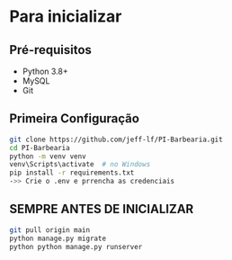 # Para inicializar

## Pré-requisitos
- Python 3.8+
- MySQL
- Git

## Primeira Configuração
```bash
git clone https://github.com/jeff-lf/PI-Barbearia.git
cd PI-Barbearia
python -m venv venv
venv\Scripts\activate  # no Windows
pip install -r requirements.txt
->> Crie o .env e prrencha as credenciais
```


## SEMPRE ANTES DE INICIALIZAR

```bash
git pull origin main
python manage.py migrate
python python manage.py runserver
```
